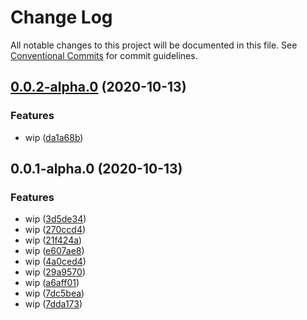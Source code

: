 # Change Log

All notable changes to this project will be documented in this file.
See [Conventional Commits](https://conventionalcommits.org) for commit guidelines.

## [0.0.2-alpha.0](https://github.com/stbui/one/compare/v0.0.1-alpha.0...v0.0.2-alpha.0) (2020-10-13)


### Features

* wip ([da1a68b](https://github.com/stbui/one/commit/da1a68bf83e034906d6eeb882820373ea100641c))





## 0.0.1-alpha.0 (2020-10-13)


### Features

* wip ([3d5de34](https://github.com/stbui/one/commit/3d5de3494b571d0a577d2d3feee0012e8477fa01))
* wip ([270ccd4](https://github.com/stbui/one/commit/270ccd431581f0e994ff15daeea60c21c01a0c48))
* wip ([21f424a](https://github.com/stbui/one/commit/21f424a1e918d935faadae28f6f2619ea62cf627))
* wip ([e607ae8](https://github.com/stbui/one/commit/e607ae8a91256f687fa560a7d735692d6e9a0c36))
* wip ([4a0ced4](https://github.com/stbui/one/commit/4a0ced4a6b2e9fc218b430f6601b36f737f5de1f))
* wip ([29a9570](https://github.com/stbui/one/commit/29a957005ecd8ef8863e73722ecee8758e926a03))
* wip ([a6aff01](https://github.com/stbui/one/commit/a6aff0125e0e9d6043bc3c2f69d785e0af4f8252))
* wip ([7dc5bea](https://github.com/stbui/one/commit/7dc5bead217211df1e78c90352d9f9e86927b728))
* wip ([7dda173](https://github.com/stbui/one/commit/7dda1737d84c6d1a9ef65a450acc899150cbaf43))
